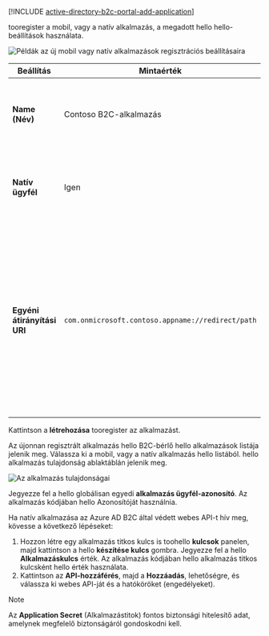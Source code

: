 [!INCLUDE [active-directory-b2c-portal-add-application](active-directory-b2c-portal-add-application.md)]

tooregister a mobil, vagy a natív alkalmazás, a megadott hello hello-beállítások használata.

![Példák az új mobil vagy natív alkalmazások regisztrációs beállításaira](./media/active-directory-b2c-register-mobile-native-app/b2c-new-mobile-native-app-settings.png)

| Beállítás      | Mintaérték  | Leírás                                        |
| ------------ | ------- | -------------------------------------------------- |
| **Name (Név)** | Contoso B2C-alkalmazás | Adjon meg egy **neve** hello alkalmazáshoz, amely az alkalmazás tooconsumers ismerteti. |
| **Natív ügyfél** | Igen | Válassza az **Igen** lehetőséget mobil vagy natív alkalmazás esetén. |
| **Egyéni átirányítási URI** | `com.onmicrosoft.contoso.appname://redirect/path` | Adjon meg egy egyéni sémával rendelkező átirányítási URI-t. Ügyeljen arra, hogy [megfelelő átirányítási URI-t](../articles/active-directory-b2c/active-directory-b2c-app-registration.md#choosing-a-native-application-redirect-uri) válasszon, és különleges karakterek, például aláhúzásjelek ne szerepeljenek benne. |

Kattintson a **létrehozása** tooregister az alkalmazást.

Az újonnan regisztrált alkalmazás hello B2C-bérlő hello alkalmazások listája jelenik meg. Válassza ki a mobil, vagy a natív alkalmazás hello listából. hello alkalmazás tulajdonság ablaktáblán jelenik meg.

![Az alkalmazás tulajdonságai](./media/active-directory-b2c-register-mobile-native-app/b2c-mobile-native-app-properties.png)

Jegyezze fel a hello globálisan egyedi **alkalmazás ügyfél-azonosító**. Az alkalmazás kódjában hello Azonosítóját használnia.

Ha natív alkalmazása az Azure AD B2C által védett webes API-t hív meg, kövesse a következő lépéseket:
   1. Hozzon létre egy alkalmazás titkos kulcs is toohello **kulcsok** panelen, majd kattintson a hello **készítése kulcs** gombra. Jegyezze fel a hello **Alkalmazáskulcs** érték. Az alkalmazás kódjában hello alkalmazás titkos kulcsként hello érték használata.
   2. Kattintson az **API-hozzáférés**, majd a **Hozzáadás**, lehetőségre, és válassza ki webes API-ját és a hatóköröket (engedélyeket).

> [!NOTE]
> Az **Application Secret** (Alkalmazástitok) fontos biztonsági hitelesítő adat, amelynek megfelelő biztonságáról gondoskodni kell.
> 
